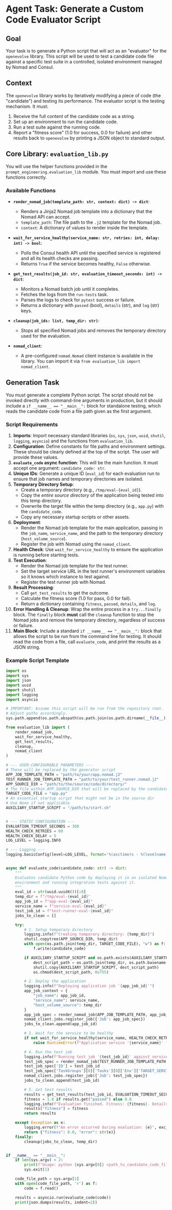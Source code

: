 # Agent Task: Generate a Custom Code Evaluator Script

## Goal

Your task is to generate a Python script that will act as an "evaluator" for the `openevolve` library. This script will be used to test a candidate code file against a specific test suite in a controlled, isolated environment managed by Nomad and Consul.

## Context

The `openevolve` library works by iteratively modifying a piece of code (the "candidate") and testing its performance. The evaluator script is the testing mechanism. It must:

1. Receive the full content of the candidate code as a string.
2. Set up an environment to run the candidate code.
3. Run a test suite against the running code.
4. Report a "fitness score" (1.0 for success, 0.0 for failure) and other results back to `openevolve` by printing a JSON object to standard output.

## Core Library: `evaluation_lib.py`

You will use the helper functions provided in the `prompt_engineering.evaluation_lib` module. You must import and use these functions correctly.

### Available Functions

- **`render_nomad_job(template_path: str, context: dict) -> dict`**:
  - Renders a Jinja2 Nomad job template into a dictionary that the Nomad API can accept.
  - `template_path`: The file path to the `.j2` template for the Nomad job.
  - `context`: A dictionary of values to render inside the template.

- **`wait_for_service_healthy(service_name: str, retries: int, delay: int) -> bool`**:
  - Polls the Consul health API until the specified service is registered and all its health checks are passing.
  - Returns `True` if the service becomes healthy, `False` otherwise.

- **`get_test_results(job_id: str, evaluation_timeout_seconds: int) -> dict`**:
  - Monitors a Nomad batch job until it completes.
  - Fetches the logs from the `run-tests` task.
  - Parses the logs to check for `pytest` success or failure.
  - Returns a dictionary with `passed` (bool), `details` (str), and `log` (str) keys.

- **`cleanup(job_ids: list, temp_dir: str)`**:
  - Stops all specified Nomad jobs and removes the temporary directory used for the evaluation.

- **`nomad_client`**:
  - A pre-configured `nomad.Nomad` client instance is available in the library. You can import it via `from evaluation_lib import nomad_client`.

## Generation Task

You must generate a complete Python script. The script should not be invoked directly with command-line arguments in production, but it should include a `if __name__ == "__main__":` block for standalone testing, which reads the candidate code from a file path given as the first argument.

### Script Requirements

1. **Imports**: Import necessary standard libraries (`os`, `sys`, `json`, `uuid`, `shutil`, `logging`, `asyncio`) and the functions from `evaluation_lib`.
2. **Configuration**: Define constants for file paths and environment settings. These should be clearly defined at the top of the script. The user will provide these values.
3. **`evaluate_code` async function**: This will be the main function. It must accept one argument: `candidate_code: str`.
4. **Unique IDs**: Generate a unique ID (`eval_id`) for each evaluation run to ensure that job names and temporary directories are isolated.
5. **Temporary Directory Setup**:
    - Create a temporary directory (e.g., `/tmp/eval-{eval_id}`).
    - Copy the *entire source directory* of the application being tested into this temp directory.
    - Overwrite the target file within the temp directory (e.g., `app.py`) with the `candidate_code`.
    - Copy any necessary startup scripts or other assets.
6. **Deployment**:
    - Render the Nomad job template for the main application, passing in the `job_name`, `service_name`, and the path to the temporary directory (`host_volume_source`).
    - Register the job with Nomad using the `nomad_client`.
7. **Health Check**: Use `wait_for_service_healthy` to ensure the application is running before starting tests.
8. **Test Execution**:
    - Render the Nomad job template for the test runner.
    - Set the target service URL in the test runner's environment variables so it knows which instance to test against.
    - Register the test runner job with Nomad.
9. **Result Processing**:
    - Call `get_test_results` to get the outcome.
    - Calculate the fitness score (1.0 for pass, 0.0 for fail).
    - Return a dictionary containing `fitness`, `passed`, `details`, and `log`.
10. **Error Handling & Cleanup**: Wrap the entire process in a `try...finally` block. The `finally` block **must** call the `cleanup` function to stop the Nomad jobs and remove the temporary directory, regardless of success or failure.
11. **Main Block**: Include a standard `if __name__ == "__main__":` block that allows the script to be run from the command line for testing. It should read the code from a file, call `evaluate_code`, and print the results as a JSON string.

### Example Script Template

```python
import os
import sys
import json
import uuid
import shutil
import logging
import asyncio

# IMPORTANT: Assume this script will be run from the repository root.
# Adjust paths accordingly.
sys.path.append(os.path.abspath(os.path.join(os.path.dirname(__file__), '..')))

from evaluation_lib import (
    render_nomad_job,
    wait_for_service_healthy,
    get_test_results,
    cleanup,
    nomad_client
)

# --- USER-CONFIGURABLE PARAMETERS ---
# These will be replaced by the generator script
APP_JOB_TEMPLATE_PATH = "path/to/your/app.nomad.j2"
TEST_RUNNER_JOB_TEMPLATE_PATH = "path/to/your/test_runner.nomad.j2"
APP_SOURCE_DIR = "path/to/the/source/code/directory/"
# The file within APP_SOURCE_DIR that will be replaced by the candidate code
TARGET_CODE_FILE = "app.py"
# An essential startup script that might not be in the source dir
# Use None if not applicable
AUXILIARY_STARTUP_SCRIPT = "/path/to/start.sh"


# --- STATIC CONFIGURATION ---
EVALUATION_TIMEOUT_SECONDS = 300
HEALTH_CHECK_RETRIES = 60
HEALTH_CHECK_DELAY = 5
LOG_LEVEL = logging.INFO

# --- Logging ---
logging.basicConfig(level=LOG_LEVEL, format='%(asctime)s - %(levelname)s - %(message)s')


async def evaluate_code(candidate_code: str) -> dict:
    """
    Evaluates candidate Python code by deploying it in an isolated Nomad
    environment and running integration tests against it.
    """
    eval_id = str(uuid.uuid4())[:8]
    temp_dir = f"/tmp/eval-{eval_id}"
    app_job_id = f"app-eval-{eval_id}"
    service_name = f"service-eval-{eval_id}"
    test_job_id = f"test-runner-eval-{eval_id}"
    jobs_to_clean = []

    try:
        # 1. Setup temporary directory
        logging.info(f"Creating temporary directory: {temp_dir}")
        shutil.copytree(APP_SOURCE_DIR, temp_dir)
        with open(os.path.join(temp_dir, TARGET_CODE_FILE), "w") as f:
            f.write(candidate_code)

        if AUXILIARY_STARTUP_SCRIPT and os.path.exists(AUXILIARY_STARTUP_SCRIPT):
            dest_script_path = os.path.join(temp_dir, os.path.basename(AUXILIARY_STARTUP_SCRIPT))
            shutil.copy(AUXILIARY_STARTUP_SCRIPT, dest_script_path)
            os.chmod(dest_script_path, 0o755)

        # 2. Deploy the application
        logging.info(f"Deploying application job '{app_job_id}'")
        app_job_context = {
            "job_name": app_job_id,
            "service_name": service_name,
            "host_volume_source": temp_dir
        }
        app_job_spec = render_nomad_job(APP_JOB_TEMPLATE_PATH, app_job_context)
        nomad_client.jobs.register_job({'Job': app_job_spec})
        jobs_to_clean.append(app_job_id)

        # 3. Wait for the service to be healthy
        if not wait_for_service_healthy(service_name, HEALTH_CHECK_RETRIES, HEALTH_CHECK_DELAY):
            raise RuntimeError(f"Application service '{service_name}' failed to become healthy.")

        # 4. Run the test job
        logging.info(f"Running test job '{test_job_id}' against service '{service_name}'")
        test_job_spec = render_nomad_job(TEST_RUNNER_JOB_TEMPLATE_PATH, {})
        test_job_spec['ID'] = test_job_id
        test_job_spec['TaskGroups'][0]['Tasks'][0]['Env']['TARGET_SERVICE_URL'] = f"http://{service_name}.service.consul:8000"
        nomad_client.jobs.register_job({'Job': test_job_spec})
        jobs_to_clean.append(test_job_id)

        # 5. Get test results
        results = get_test_results(test_job_id, EVALUATION_TIMEOUT_SECONDS)
        fitness = 1.0 if results.get("passed") else 0.0
        logging.info(f"Evaluation finished. Fitness: {fitness}. Details: {results.get('details')}")
        results["fitness"] = fitness
        return results

    except Exception as e:
        logging.error(f"An error occurred during evaluation: {e}", exc_info=True)
        return {"fitness": 0.0, "error": str(e)}
    finally:
        cleanup(jobs_to_clean, temp_dir)


if __name__ == "__main__":
    if len(sys.argv) < 2:
        print(f"Usage: python {sys.argv[0]} <path_to_candidate_code_file>")
        sys.exit(1)

    code_file_path = sys.argv[1]
    with open(code_file_path, 'r') as f:
        code = f.read()

    results = asyncio.run(evaluate_code(code))
    print(json.dumps(results, indent=2))

```
